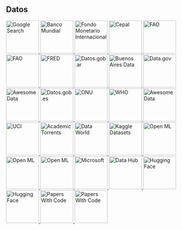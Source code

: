 ## Datos
<p>
<a href="https://datasetsearch.research.google.com/">
<img border="0" title="Google Search" 
src="https://encrypted-tbn0.gstatic.com/images?q=tbn:ANd9GcSp3J1G1BOAGY2dkJrqQsYAlXFWimqIacC2NFJR8d1PDb0gEu7mGXNJwnxFzQq2gbiprgs&usqp=CAU"
width="90" height="90">
</a>
  
<a href="https://datos.bancomundial.org/">
<img border="0" title="Banco Mundial" 
src="https://definicion.de/wp-content/uploads/2008/08/bancomundial.gif"
width="90" height="90">
</a>
  
<a href="https://www.imf.org/external/pubs/ft/weo/2013/01/weodata/index.aspx">
<img border="0" title="Fondo Monetario Internacional" 
src="https://media-exp1.licdn.com/dms/image/C560BAQFlm7BQiUP5_w/company-logo_200_200/0/1615555761922?e=2159024400&v=beta&t=kGsVedvmtJRYrxld2dKWG5onslHF_ErPD13ZiE-BmB4"
width="90" height="90">
</a>  
  
<a href="https://statistics.cepal.org/portal/cepalstat/index.html?lang=es">
<img border="0" title="Cepal" 
src="https://encrypted-tbn0.gstatic.com/images?q=tbn:ANd9GcSh3Y-FYeTRK-FLsUp5AqpzcqCRa0tUTonWqRLJtcA0_QeaWM4-Ld2RjRoNmNcoYCOGF_0&usqp=CAU"
width="90" height="90">
</a>    
  
<a href="https://www.fao.org/faostat/en/#home">
<img border="0" title="FAO" 
src="https://upload.wikimedia.org/wikipedia/commons/thumb/d/db/FAO_logo.svg/1200px-FAO_logo.svg.png"
width="90" height="90">
</a>  
  
<a href="https://www.indec.gob.ar/">
<img border="0" title="FAO" 
src="https://upload.wikimedia.org/wikipedia/commons/thumb/c/c4/Instituto_Nacional_de_Estad%C3%ADstica_y_Censos.png/200px-Instituto_Nacional_de_Estad%C3%ADstica_y_Censos.png"
width="90" height="90">
</a>    
  
<a href="https://fred.stlouisfed.org/">
<img border="0" title="FRED" 
src="https://www.stlouisfed.org/-/media/project/frbstl/stlouisfed/images/logos/facebook/frb-stl_200px.jpg"
width="90" height="90">
</a> 
  
<a href="https://datos.gob.ar/">
<img border="0" title="Datos.gob.ar" 
src="https://datos.gob.ar/user_images/datosgobar.jpg"
width="90" height="90">
</a>
  
<a href="https://data.buenosaires.gob.ar/dataset/">
<img border="0" title="Buenos Aires Data" 
src="https://s3.amazonaws.com/com.cartodb.users-assets.production/production/gcba/assets/20180704200032LoDovvaG_400x400.jpg"
width="90" height="90">
</a> 
  
<a href="https://catalog.data.gov/dataset">
<img border="0" title="Data.gov" 
src="https://upload.wikimedia.org/wikipedia/commons/0/06/Muq55HrN_400x400.png"
width="90" height="90">
</a>   
  
<a href="https://github.com/awesomedata/awesome-public-datasets">
<img border="0" title="Awesome Data" 
src="https://github.com/awesomedata.png"
width="90" height="90">
</a>   

<a href="https://datos.gob.es/en/catalogo">
<img border="0" title="Datos.gob.es" 
src="https://pbs.twimg.com/profile_images/1271028171333402625/BMMX8JZV_400x400.jpg"
width="90" height="90">
</a>  
  
<a href="http://data.un.org/">
<img border="0" title="ONU" 
src="https://upload.wikimedia.org/wikipedia/commons/thumb/e/ee/UN_emblem_blue.svg/130px-UN_emblem_blue.svg.png"
width="90" height="90">
</a>  
  
<a href="https://www.who.int/data/gho">
<img border="0" title="WHO" 
src="https://www.who.int/images/default-source/infographics/who-emblem.png?sfvrsn=877bb56a_2"
width="90" height="90">
</a>    
  
<a href="https://data.nasdaq.com/search">
<img border="0" title="Awesome Data" 
src="https://avatars.githubusercontent.com/u/13860626?v=4"
width="90" height="90">
</a>  
  
<a href="https://archive.ics.uci.edu/ml/index.php">
<img border="0" title="UCI" 
src="https://ucimlr.netlify.app/reference/figures/logo-inter-ui.png"
width="90" height="90">
</a>
  
<a href="https://academictorrents.com/">
<img border="0" title="Academic Torrents" 
src="https://avatars.githubusercontent.com/u/6632389?s=200&v=4"
width="90" height="90">
</a>
  
<a href="https://data.world/">
<img border="0" title="Data World" 
src="https://media-exp1.licdn.com/dms/image/C4E0BAQHD06-uyZUvNQ/company-logo_200_200/0/1625147391879?e=2159024400&v=beta&t=hLysqfRksJLmaz6Yz01-BJ5rctOaFnEodjNAoV2Ayus"
width="90" height="90">
</a>  
  
<a href="https://www.kaggle.com/datasets">
<img border="0" title="Kaggle Datasets" 
src="https://www.kaggle.com/static/images/datasets/Datasets_landing_illo.png"
width="90" height="90">
</a>
  
<a href="https://www.openml.org/search?type=data">
<img border="0" title="Open ML" 
src="https://www.openml.org/img/expdblogo2.png"
width="90" height="90">
</a>
  
<a href="https://www.alphacast.io/datasets">
<img border="0" title="Open ML" 
src="https://encrypted-tbn0.gstatic.com/images?q=tbn:ANd9GcQn3WzVsBG2eG7ONq5KCsT9DV6TyzALlBiVpI_LRoGw28lUU_quCRkDSkVWlzkaiw7DAdU&usqp=CAU"
width="90" height="90">
</a>
  
<a href="https://dados.gov.br/dataset">
<img border="0" title="Open ML" 
src="https://avatars.githubusercontent.com/u/1541824?s=200&v=4"
width="90" height="90">
</a>

<a href="https://msropendata.com/">
<img border="0" title="Microsoft" 
src="https://upload.wikimedia.org/wikipedia/commons/thumb/4/44/Microsoft_logo.svg/480px-Microsoft_logo.svg.png"
width="90" height="90">
</a>
  
<a href="https://datahub.io/search">
<img border="0" title="Data Hub" 
src="https://datahub.io/static/img/datahub-cube-edited.svg"
width="90" height="90">
</a>    
  
<a href="https://huggingface.co/datasets">
<img border="0" title="Hugging Face" 
src="https://huggingface.co/front/thumbnails/datasets.png"
width="90" height="90">
</a>
  
<a href="https://cds.cdm.depaul.edu/resources/datasets/">
<img border="0" title="Hugging Face" 
src="https://cds.cdm.depaul.edu/wp-content/uploads/2019/05/cropped-logo.png"
width="90" height="90">
</a>     

<a href="https://paperswithcode.com/datasets">
<img border="0" title="Papers With Code" 
src="https://paperswithcode.com/static/logo.png"
width="90" height="90">
</a>
  
<a href="https://www.economia.gob.ar/datos/">
<img border="0" title="Papers With Code" 
src="https://www.argentina.gob.ar/sites/default/files/min_economia.png"
width="90" height="90">
</a>  
</p> 
